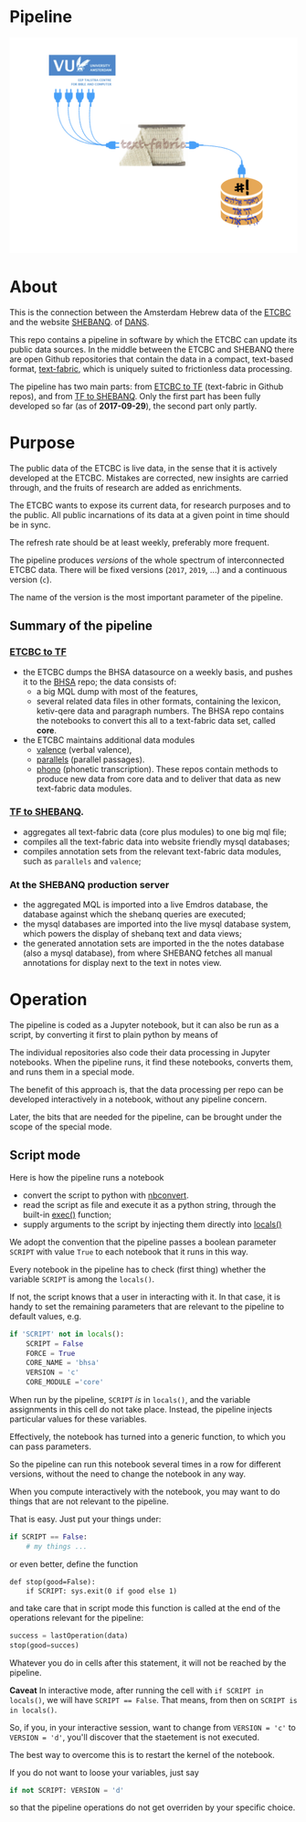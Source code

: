 # Pipeline

![pipeline](docs/pictures/pictures.001.png)

# About
This is the connection between the Amsterdam Hebrew data of the 
[ETCBC](http://www.godgeleerdheid.vu.nl/en/research/institutes-and-centres/eep-talstra-centre-for-bible-and-computer/index.aspx)
and the website
[SHEBANQ](https://shebanq.ancient-data.org/sources).
of
[DANS](https://dans.knaw.nl/en/front-page?set_language=en).

This repo contains a pipeline in software by which the ETCBC can update its public data sources.
In the middle between the ETCBC and SHEBANQ there are open Github repositories that contain the data
in a compact, text-based format,
[text-fabric](https://github.com/ETCBC/text-fabric/wiki),
which is uniquely suited to frictionless data processing.

The pipeline has two main parts: from
[ETCBC to TF](https://github.com/ETCBC/pipeline/blob/master/programs/tfFromEtcbc.ipynb)
(text-fabric in Github repos), and from
[TF to SHEBANQ](https://github.com/ETCBC/pipeline/blob/master/programs/shebanqFromTF.ipynb).
Only the first part has been fully developed so far (as of **2017-09-29**),
the second part only partly.

# Purpose
The public data of the ETCBC is live data, in the sense that it is actively
developed at the ETCBC.
Mistakes are corrected, new insights are carried through,
and the fruits of research are added as enrichments.

The ETCBC wants to expose its current data, for research purposes and to the public.
All public incarnations of its data at a given point in time should be in sync.

The refresh rate should be at least weekly, preferably more frequent.

The pipeline produces *versions* of the whole spectrum of interconnected ETCBC data.
There will be fixed versions (`2017`, `2019`, ...) and a continuous version (`c`).

The name of the version is the most important parameter of the pipeline.

## Summary of the pipeline

### [ETCBC to TF](https://github.com/ETCBC/pipeline/blob/master/programs/tfFromEtcbc.ipynb)
* the ETCBC dumps the BHSA datasource on a weekly basis, and pushes it
  to the [BHSA](https://github.com/ETCBC/bhsa) repo;
  the data consists of:
  * a big MQL dump with most of the features,
  * several related data files in other formats, containing the lexicon, ketiv-qere data and paragraph numbers.
  The BHSA repo contains the notebooks to convert this all to a text-fabric data set, called **core**.
* the ETCBC maintains additional data modules
  * [valence](https://github.com/ETCBC/valence) (verbal valence),
  * [parallels](https://github.com/ETCBC/parallels) (parallel passages).
  * [phono](https://github.com/ETCBC/parallels) (phonetic transcription).
  These repos contain methods to produce new data from core data and to deliver
  that data as new text-fabric data modules.

### [TF to SHEBANQ](https://github.com/ETCBC/pipeline/blob/master/programs/shebanqFromTF.ipynb).
* aggregates all text-fabric data (core plus modules) to one big mql file;
* compiles all the text-fabric data into website friendly mysql databases;
* compiles annotation sets from the relevant text-fabric data modules, such as `parallels` and `valence`;
  
### At the SHEBANQ production server
* the aggregated MQL is imported into a live Emdros database,
  the database against which the shebanq queries are executed;
* the mysql databases are imported into the live mysql database system,
  which powers the display of shebanq text and data views;
* the generated annotation sets are imported in the the notes database (also a mysql database),
  from where SHEBANQ fetches all manual annotations for display next to the text in notes view.

# Operation
The pipeline is coded as a Jupyter notebook, but it can also be run as a script,
by converting it first to plain python by means of

The individual repositories also code their data processing in Jupyter notebooks.
When the pipeline runs, it find these notebooks, converts them, and runs them in a special mode.

The benefit of this approach is, that the data processing per repo can be developed
interactively in a notebook, without any pipeline concern.

Later, the bits that are needed for the pipeline, can be brought under the scope of the special mode.

## Script mode
Here is how the pipeline runs a notebook
* convert the script to python with
  [nbconvert](https://nbconvert.readthedocs.io/en/latest/).
* read the script as file and execute it as a python string, through the built-in
  [exec()](https://docs.python.org/3.6/library/functions.html#exec) function;
* supply arguments to the script by injecting them directly into 
  [locals()](https://docs.python.org/3.6/library/functions.html#locals)

We adopt the convention that the pipeline passes a boolean parameter `SCRIPT` with
value `True` to each notebook that it runs in this way.

Every notebook in the pipeline has to check (first thing) whether the variable `SCRIPT` is among
the `locals()`.

If not, the script knows that a user in interacting with it.
In that case, it is handy to set the remaining parameters that are relevant to the
pipeline to default values, e.g.

```python
if 'SCRIPT' not in locals():
    SCRIPT = False
    FORCE = True
    CORE_NAME = 'bhsa'
    VERSION = 'c'
    CORE_MODULE ='core' 
```

When run by the pipeline, `SCRIPT` *is* in `locals()`, and the variable assignments
in this cell do not take place.
Instead, the pipeline injects particular values for these variables.

Effectively, the notebook has turned into a generic function, to which you can pass parameters.

So the pipeline can run this notebook several times in a row for different versions,
without the need to change the notebook in any way.

When you compute interactively with the notebook, you may want to do things
that are not relevant to the pipeline.

That is easy. Just put your things under:

```python
if SCRIPT == False:
    # my things ...
```

or even better, define the function

```
def stop(good=False):
    if SCRIPT: sys.exit(0 if good else 1)
```

and take care that in script mode this function is called at the end of the operations
relevant for the pipeline:

```python
success = lastOperation(data)
stop(good=succes)
```

Whatever you do in cells after this statement, it will not be reached by the pipeline.

**Caveat**
In interactive mode, after running the cell with `if SCRIPT in locals()`, 
we will have `SCRIPT == False`.
That means, from then on `SCRIPT is in locals()`.

So, if you, in your interactive session, want to change from `VERSION = 'c'` to
`VERSION = 'd'`, 
you'll discover that the staetement is not executed.

The best way to overcome this is to restart the kernel of the notebook.

If you do not want to loose your variables, just say

```python
if not SCRIPT: VERSION = 'd'
```

so that the pipeline operations do not get overriden by your specific choice.

